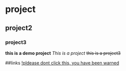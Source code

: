 # project
## project2
### project3

**this is a demo project**
_This is a project_
~~this is a project3~~


##links
[!pldease dont click this, you have been warned](https://encrypted-tbn0.gstatic.com/images?q=tbn:ANd9GcSr7UXmc8GfTlFx8cg5bpRT4sRlqdLvHzSd8TRFprkUi4BC7IwH-sGc8pgeCuVI_LdK1xk&usqp=CA)

